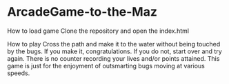 # ArcadeGame-to-the-Maz

How to load game
  Clone the repository and open the index.html
  
 
How to play
  Cross the path and make it to the water without being touched by the bugs. If you make it, congratulations. If you do not, start over and try again. There is no counter recording your lives and/or points attained. This game is just for the enjoyment of outsmarting bugs moving at various speeds. 
